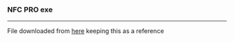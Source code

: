 ### NFC PRO exe
***
File downloaded from [here](http://nsccn.com/download/soft/nfc/nfcPro_en.exe)
keeping this as a reference

